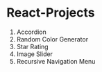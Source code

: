 # React-Projects

1. Accordion
2. Random Color Generator
3. Star Rating
4. Image Slider
5. Recursive Navigation Menu
